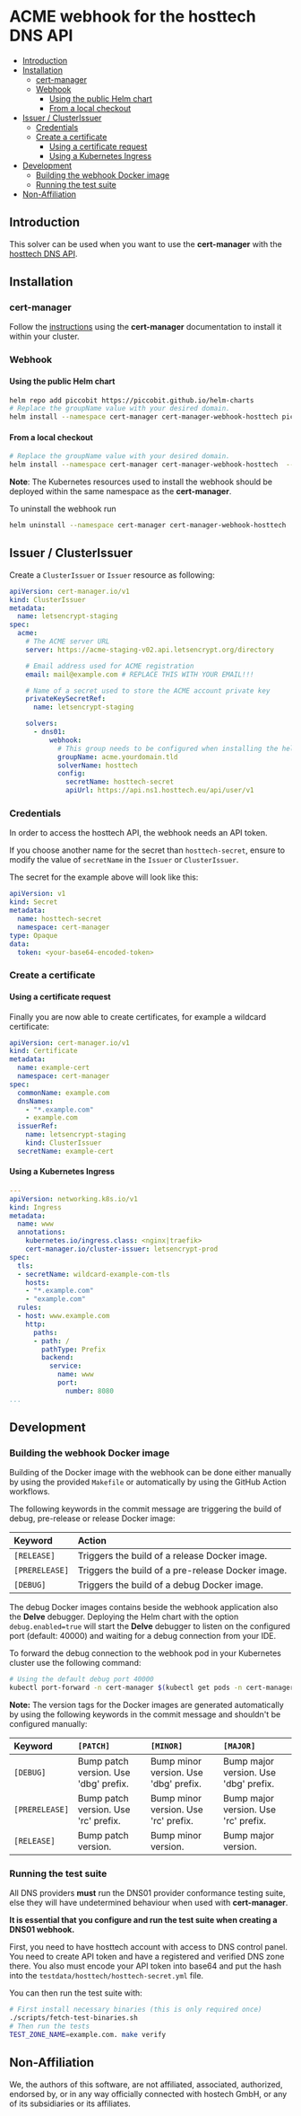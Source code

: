 # ACME webhook for the hosttech DNS API

<!-- vim-markdown-toc GFM -->

* [Introduction](#introduction)
* [Installation](#installation)
    * [cert-manager](#cert-manager)
    * [Webhook](#webhook)
        * [Using the public Helm chart](#using-the-public-helm-chart)
        * [From a local checkout](#from-a-local-checkout)
* [Issuer / ClusterIssuer](#issuer--clusterissuer)
    * [Credentials](#credentials)
    * [Create a certificate](#create-a-certificate)
        * [Using a certificate request](#using-a-certificate-request)
        * [Using a Kubernetes Ingress](#using-a-kubernetes-ingress)
* [Development](#development)
    * [Building the webhook Docker image](#building-the-webhook-docker-image)
    * [Running the test suite](#running-the-test-suite)
* [Non-Affiliation](#non-affiliation)

<!-- vim-markdown-toc -->

## Introduction

This solver can be used when you want to use the **cert-manager** with the [hosttech DNS API](https://api.ns1.hosttech.eu/api/documentation/).

## Installation

### cert-manager

Follow the [instructions](https://cert-manager.io/docs/installation/) using the **cert-manager** documentation to install it within your cluster.

### Webhook

#### Using the public Helm chart

```bash
helm repo add piccobit https://piccobit.github.io/helm-charts
# Replace the groupName value with your desired domain.
helm install --namespace cert-manager cert-manager-webhook-hosttech piccobit/cert-manager-webhook-hosttech --set groupName=acme.yourdomain.tld
```

#### From a local checkout

```bash
# Replace the groupName value with your desired domain.
helm install --namespace cert-manager cert-manager-webhook-hosttech  --set groupName=acme.yourdomain.tld .
```
**Note**: The Kubernetes resources used to install the webhook should be deployed within the same namespace as the **cert-manager**.

To uninstall the webhook run
```bash
helm uninstall --namespace cert-manager cert-manager-webhook-hosttech
```

## Issuer / ClusterIssuer

Create a `ClusterIssuer` or `Issuer` resource as following:
```yaml
apiVersion: cert-manager.io/v1
kind: ClusterIssuer
metadata:
  name: letsencrypt-staging
spec:
  acme:
    # The ACME server URL
    server: https://acme-staging-v02.api.letsencrypt.org/directory

    # Email address used for ACME registration
    email: mail@example.com # REPLACE THIS WITH YOUR EMAIL!!!

    # Name of a secret used to store the ACME account private key
    privateKeySecretRef:
      name: letsencrypt-staging

    solvers:
      - dns01:
          webhook:
            # This group needs to be configured when installing the helm package, otherwise the webhook won't have permission to create an ACME challenge for this API group.
            groupName: acme.yourdomain.tld
            solverName: hosttech
            config:
              secretName: hosttech-secret
              apiUrl: https://api.ns1.hosttech.eu/api/user/v1
```

### Credentials

In order to access the hosttech API, the webhook needs an API token.

If you choose another name for the secret than `hosttech-secret`, ensure to modify the value of `secretName` in the `Issuer` or  `ClusterIssuer`.

The secret for the example above will look like this:
```yaml
apiVersion: v1
kind: Secret
metadata:
  name: hosttech-secret
  namespace: cert-manager
type: Opaque
data:
  token: <your-base64-encoded-token>
```

### Create a certificate

#### Using a certificate request

Finally you are now able to create certificates, for example a wildcard certificate:

```yaml
apiVersion: cert-manager.io/v1
kind: Certificate
metadata:
  name: example-cert
  namespace: cert-manager
spec:
  commonName: example.com
  dnsNames:
    - "*.example.com"
    - example.com
  issuerRef:
    name: letsencrypt-staging
    kind: ClusterIssuer
  secretName: example-cert
```

#### Using a Kubernetes Ingress

```yaml
---
apiVersion: networking.k8s.io/v1
kind: Ingress
metadata:
  name: www
  annotations:
    kubernetes.io/ingress.class: <nginx|traefik>
    cert-manager.io/cluster-issuer: letsencrypt-prod
spec:
  tls:
  - secretName: wildcard-example-com-tls
    hosts:
    - "*.example.com"
    - "example.com"
  rules:
  - host: www.example.com
    http:
      paths:
      - path: /
        pathType: Prefix
        backend:
          service:
            name: www
            port:
              number: 8080
...
```

## Development

### Building the webhook Docker image

Building of the Docker image with the webhook can be done either manually by using the provided `Makefile` or automatically by using
the GitHub Action workflows.

The following keywords in the commit message are triggering the build of debug, pre-release or release Docker image:

| Keyword        | Action                                            |
| :------------- | :------------------------------------------------ |
| `[RELEASE]`    | Triggers the build of a release Docker image.     |
| `[PRERELEASE]` | Triggers the build of a pre-release Docker image. |
| `[DEBUG]`      | Triggers the build of a debug Docker image.       |

The debug Docker images contains beside the webhook application also the **Delve** debugger. Deploying the Helm chart with the option `debug.enabled=true` will start the **Delve** debugger to listen on the configured port (default: 40000) and waiting for a debug connection from your IDE.

To forward the debug connection to the webhook pod in your Kubernetes cluster use the following command:

```bash
# Using the default debug port 40000
kubectl port-forward -n cert-manager $(kubectl get pods -n cert-manager | grep hosttech | cut -d ' ' -f 1) 40000:40000
```

**Note:** The version tags for the Docker images are generated automatically by using the following keywords in the commit message and shouldn't be configured manually:

| Keyword        | `[PATCH]`                             | `[MINOR]`                              | `[MAJOR]`                             |
|:---------------|:--------------------------------------|:---------------------------------------|:--------------------------------------|
| `[DEBUG]`      | Bump patch version. Use 'dbg' prefix. | Bump minor version. Use 'dbg' prefix.  | Bump major version. Use 'dbg' prefix. |
| `[PRERELEASE]` | Bump patch version. Use 'rc' prefix.  | Bump minor version. Use 'rc' prefix.   | Bump major version. Use 'rc' prefix.  |
| `[RELEASE]`    | Bump patch version.                   | Bump minor version.                    | Bump major version.                   |

### Running the test suite

All DNS providers **must** run the DNS01 provider conformance testing suite,
else they will have undetermined behaviour when used with **cert-manager**.

**It is essential that you configure and run the test suite when creating a
DNS01 webhook.**

First, you need to have hosttech account with access to DNS control panel. You need to create API token and have a registered and verified DNS zone there.
You also must encode your API token into base64 and put the hash into the `testdata/hosttech/hosttech-secret.yml` file.

You can then run the test suite with:

```bash
# First install necessary binaries (this is only required once)
./scripts/fetch-test-binaries.sh
# Then run the tests
TEST_ZONE_NAME=example.com. make verify
```

## Non-Affiliation

We, the authors of this software, are not affiliated, associated, authorized, endorsed by, or in any way officially connected with hostech GmbH, or any of its subsidiaries or its affiliates. 
